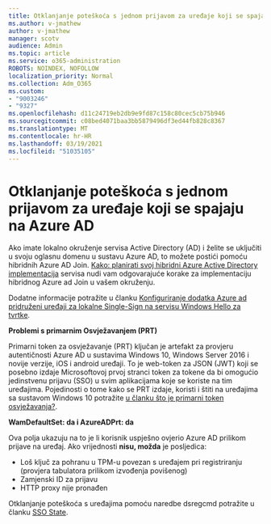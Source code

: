 ```yaml
---
title: Otklanjanje poteškoća s jednom prijavom za uređaje koji se spajaju na Azure AD
ms.author: v-jmathew
author: v-jmathew
manager: scotv
audience: Admin
ms.topic: article
ms.service: o365-administration
ROBOTS: NOINDEX, NOFOLLOW
localization_priority: Normal
ms.collection: Adm_O365
ms.custom:
- "9003246"
- "9327"
ms.openlocfilehash: d11c24719eb2db9e9fd87c158c80cec5cb75b946
ms.sourcegitcommit: c08bed4071baa3bb5879496df3ed44fb828c8367
ms.translationtype: MT
ms.contentlocale: hr-HR
ms.lasthandoff: 03/19/2021
ms.locfileid: "51035105"
---
```

# <a name="troubleshoot-single-sign-on-for-azure-ad-joined-devices"></a>Otklanjanje poteškoća s jednom prijavom za uređaje koji se spajaju na Azure AD

Ako imate lokalno okruženje servisa Active Directory (AD) i želite se uključiti u svoju oglasnu domenu u sustavu Azure AD, to možete postići pomoću hibridnih Azure AD Join. [Kako: planirati svoj hibridni Azure Active Directory implementacija](https://docs.microsoft.com/azure/active-directory/devices/hybrid-azuread-join-plan) servisa nudi vam odgovarajuće korake za implementaciju hibridnog Azure ad Join u vašem okruženju.

Dodatne informacije potražite u članku [Konfiguriranje dodatka Azure ad pridruženi uređaji za lokalne Single-Sign na servisu Windows Hello za tvrtke](https://docs.microsoft.com/windows/security/identity-protection/hello-for-business/hello-hybrid-aadj-sso-base).

**Problemi s primarnim Osvježavanjem (PRT)**

Primarni token za osvježavanje (PRT) ključan je artefakt za provjeru autentičnosti Azure AD u sustavima Windows 10, Windows Server 2016 i novije verzije, iOS i android uređaji. To je web-token za JSON (JWT) koji se posebno izdaje Microsoftovoj prvoj stranci token za tokene da bi omogućio jedinstvenu prijavu (SSO) u svim aplikacijama koje se koriste na tim uređajima. Pojedinosti o tome kako se PRT izdaje, koristi i štiti na uređajima sa sustavom Windows 10 potražite [u članku što je primarni token osvježavanja?](https://docs.microsoft.com/azure/active-directory/devices/concept-primary-refresh-token).

**WamDefaultSet: da i AzureADPrt: da**

Ova polja ukazuju na to je li korisnik uspješno ovjerio Azure AD prilikom prijave na uređaj. Ako vrijednosti **nisu, možda** je posljedica:

- Loš ključ za pohranu u TPM-u povezan s uređajem pri registriranju (provjera tabulatora prilikom izvođenja povišenog)
- Zamjenski ID za prijavu
- HTTP proxy nije pronađen

Otklanjanje poteškoća s uređajima pomoću naredbe dsregcmd potražite u članku [SSO State](https://docs.microsoft.com/azure/active-directory/devices/troubleshoot-device-dsregcmd#sso-state).
